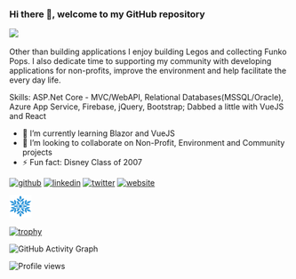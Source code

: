 ### Hi there 👋, welcome to my GitHub repository
![](https://i.gifer.com/J4o.gif)

Other than building applications I enjoy building Legos and collecting Funko Pops. I also dedicate time to supporting my community with developing applications for non-profits, improve the environment and help facilitate the every day life. 

Skills: ASP.Net Core - MVC/WebAPI, Relational Databases(MSSQL/Oracle), Azure App Service, Firebase, jQuery, Bootstrap; Dabbed a little with VueJS and React

- 🌱 I’m currently learning Blazor and VueJS 
- 👯 I’m looking to collaborate on Non-Profit, Environment and Community projects 
- ⚡ Fun fact: Disney Class of 2007 


[<img src='https://cdn.jsdelivr.net/npm/simple-icons@3.0.1/icons/github.svg#thumb' alt='github' height='40'>](https://github.com/fplaras)  [<img src='https://cdn.jsdelivr.net/npm/simple-icons@3.0.1/icons/linkedin.svg' alt='linkedin' height='40'>](https://www.linkedin.com/in/https://www.linkedin.com/in/franciscoperezlaras//)  [<img src='https://cdn.jsdelivr.net/npm/simple-icons@3.0.1/icons/twitter.svg' alt='twitter' height='40'>](https://twitter.com/frankiebp)  [<img src='https://cdn.jsdelivr.net/npm/simple-icons@3.0.1/icons/icloud.svg' alt='website' height='40'>](https://codefortampabay.org/)  

<a href='https://archiveprogram.github.com/'><img src='https://raw.githubusercontent.com/acervenky/animated-github-badges/master/assets/acbadge.gif' width='40' height='40'></a> 

[![trophy](https://github-profile-trophy.vercel.app/?username=fplaras)](https://github.com/ryo-ma/github-profile-trophy)

![GitHub Activity Graph](https://activity-graph.herokuapp.com/graph?username=fplaras)  

![Profile views](https://gpvc.arturio.dev/fplaras)  

<!--
**fplaras/fplaras** is a ✨ _special_ ✨ repository because its `README.md` (this file) appears on your GitHub profile.

Here are some ideas to get you started:

- 🔭 I’m currently working on ...
- 🌱 I’m currently learning ...
- 👯 I’m looking to collaborate on ...
- 🤔 I’m looking for help with ...
- 💬 Ask me about ...
- 📫 How to reach me: ...
- 😄 Pronouns: ...
- ⚡ Fun fact: ...
-->
